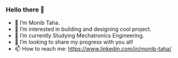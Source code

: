 ### Hello there 👋

* 👋 I’m Monib Taha.
* 👀 I’m interested in building and designing cool project.
* 🌱 I’m currently Studying Mechatronics Engineering.
* 💞️ I’m looking to share my progress with you all!
* 📫 How to reach me: https://www.linkedin.com/in/monib-taha/
